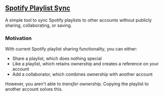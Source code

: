 ## [Spotify Playlist Sync][website]

A simple tool to sync Spotify playlists to other accounts without publicly sharing, collaborating, or saving.

### Motivation

With current Spotify playlist sharing functionality, you can either:

- Share a playlist, which does nothing special
- Like a playlist, which retains ownership and creates a reference on your account
- Add a collaborator, which combines ownership with another account

However, you aren't able to _transfer_ ownership. Copying the playlist to another account solves this.

[website]: https://acdvs.dev/spotify-playlist-sync
